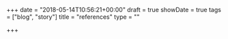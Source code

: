 +++
date = "2018-05-14T10:56:21+00:00"
draft = true
showDate = true
tags = ["blog", "story"]
title = "references"
type = ""

+++

